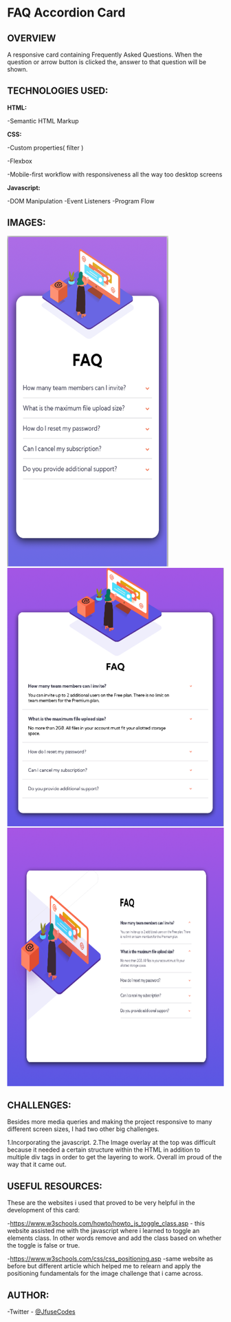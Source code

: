 # FAQ Accordion Card


## OVERVIEW
A responsive card containing Frequently Asked Questions. When the question or arrow button is clicked the, answer to that question will be shown.

## TECHNOLOGIES USED:

<b>HTML:</b>

 -Semantic HTML Markup

<b>CSS:</b>

 -Custom properties( filter )

 -Flexbox

 -Mobile-first workflow with responsiveness all the way too desktop screens

<b>Javascript:</b>

-DOM Manipulation
-Event Listeners
-Program Flow

## IMAGES:

<img src="https://github.com/JfuseCodes/FrontendMentor/blob/main/FAQ%20Accordion%20card/accordion-mobile-design.png" width="375" height="768">
<img src="https://github.com/JfuseCodes/FrontendMentor/blob/main/FAQ%20Accordion%20card/accordion-tablet-design.png"width="600" height="600">
<img src="https://github.com/JfuseCodes/FrontendMentor/blob/main/FAQ%20Accordion%20card/accordion-desktop-design.png"width="600" height="600">


## CHALLENGES:
Besides more media queries and making the project responsive to many different
screen sizes, I had two other big challenges.

1.Incorporating the javascript.
2.The Image overlay at the top was difficult because it needed a certain structure within the HTML in addition to multiple div tags in order to get the layering to work. Overall im proud of the way that it came out.

## USEFUL RESOURCES:
These are the websites i used that proved to be very helpful in the development of this card:

  -https://www.w3schools.com/howto/howto_js_toggle_class.asp
    - this website assisted me with the javascript where i learned to toggle an elements class. In other words remove and add the class based on whether the toggle is false or true.

  -https://www.w3schools.com/css/css_positioning.asp
   -same website as before but different article which helped me to  relearn and apply the positioning fundamentals for the image challenge that i came across.

## AUTHOR:
 -Twitter - [@JfuseCodes](https://www.twitter.com/JfuseCodes)
